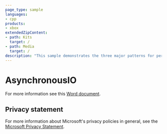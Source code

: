 ```yaml
---
page_type: sample
languages:
- cpp
products:
- xbox
extendedZipContent:
- path: Kits
  target: /
- path: Media
  target: /
description: "This sample demonstrates the three major patterns for performing asynchronous file operations using overlapped I/O on Xbox One."
---
```


# AsynchronousIO

For more information see this [Word document](https://github.com/microsoft/Xbox-ATG-Samples/blob/master/XDKSamples/System/AsynchronousIO/Readme.docx).

## Privacy statement

For more information about Microsoft's privacy policies in general, see the [Microsoft Privacy Statement](https://privacy.microsoft.com/privacystatement/).
